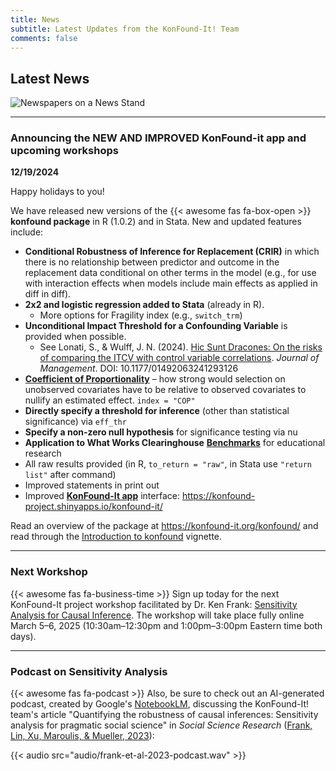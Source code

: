 ```yaml
---
title: News
subtitle: Latest Updates from the KonFound-It! Team
comments: false
---
```




## Latest News

![Newspapers on a News Stand](/img/news-wide.png)



---



### Announcing the NEW AND IMPROVED KonFound-it app and upcoming workshops

**12/19/2024**
 
Happy holidays to you!
 
We have released new versions of the {{< awesome fas fa-box-open >}} **konfound package** in R (1.0.2) and in Stata. New and updated features include:

- **Conditional Robustness of Inference for Replacement (CRIR)** in which there is no relationship between predictor and outcome in the replacement data conditional on other terms in the model (e.g., for use with interaction effects when models include main effects as applied in diff in diff).
- **2x2 and logistic regression added to Stata** (already in R). 
  - More options for Fragility index (e.g., `switch_trm`)
- **Unconditional Impact Threshold for a Confounding Variable** is provided when possible.
  - See Lonati, S., & Wulff, J. N. (2024). [Hic Sunt Dracones: On the risks of comparing the ITCV with control variable correlations](https://journals.sagepub.com/doi/pdf/10.1177/01492063241293126). *Journal of Management*. DOI: 10.1177/01492063241293126
- [**Coefficient of Proportionality**](https://www.dropbox.com/scl/fi/s63onxsg6yoga5of9nd42/Quantifying-Sensitivity-to-Selection-on-Unobserved-Covariates-2024-distribute.pdf?rlkey=4yyxd9p3ej605n77vrbqq6pq3&e=1&dl=0) – how strong would selection on unobserved covariates have to be relative to observed covariates to nullify an estimated effect. `index = "COP"`
- **Directly specify a threshold for inference** (other than statistical significance) via `eff_thr`
- **Specify a non-zero null hypothesis** for significance testing via nu
- **Application to What Works Clearinghouse** [**Benchmarks**](https://konfound-project.shinyapps.io/wwc-sensitivity-benchmark/) for educational research
- All raw results provided (in R, `to_return = "raw"`, in Stata use `"return list"` after command)
- Improved statements in print out
- Improved [**KonFound-It app**](https://konfound-project.shinyapps.io/konfound-it/) interface: https://konfound-project.shinyapps.io/konfound-it/

Read an overview of the package at https://konfound-it.org/konfound/ and read through the [Introduction to konfound](https://konfound-it.org/konfound/articles/introduction-to-konfound.html) vignette.



---



### Next Workshop

{{< awesome fas fa-business-time >}} Sign up today for the next KonFound-It project workshop 
facilitated by Dr. Ken Frank: [Sensitivity Analysis for Causal Inference](https://statisticalhorizons.com/seminars/sensitivity-analysis-causal-inference/).
The workshop will take place fully online March 5&#8211;6, 2025 (10:30am&#8211;12:30pm and 1:00pm&#8211;3:00pm Eastern time both days).



---



### Podcast on Sensitivity Analysis

{{< awesome fas fa-podcast >}} Also, be sure to check out an AI-generated podcast, 
created by Google's [NotebookLM](https://notebooklm.google.com/), 
discussing the KonFound-It! team's article "Quantifying the robustness of causal inferences: 
Sensitivity analysis for pragmatic social science" in *Social Science Research* 
([Frank, Lin, Xu, Maroulis, & Mueller, 2023](https://doi.org/10.1016/j.ssresearch.2022.102815)): 

{{< audio src="audio/frank-et-al-2023-podcast.wav" >}}

